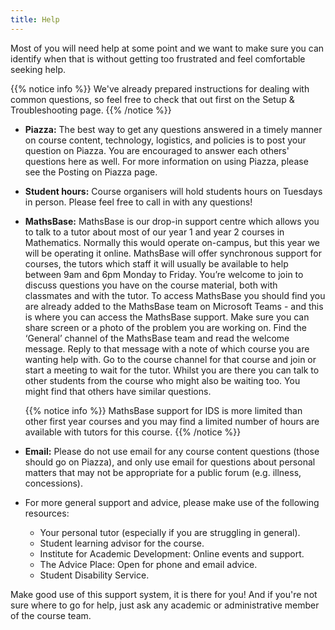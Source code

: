 ```yaml
---
title: Help
---
```


Most of you will need help at some point and we want to make sure you can identify when that is without getting too frustrated and feel comfortable seeking help.

{{% notice info %}}
We've already prepared instructions for dealing with common questions, so feel free to check that out first on the <a id="troubleshoot">Setup & Troubleshooting</a> page.
{{% /notice %}}

- **Piazza:** The best way to get any questions answered in a timely manner on course content, technology, logistics, and policies is to post your question on <a id="Piazza">Piazza</a>. You are encouraged to answer each others' questions here as well. For more information on using Piazza, please see the <a id="PiazzaHelp">Posting on Piazza</a> page.
- **Student hours:** Course organisers will hold students hours on Tuesdays in person. Please feel free to call in with any questions!
- **MathsBase:** MathsBase is our drop-in support centre which allows you to talk to a tutor about most of our year 1 and year 2 courses in Mathematics. Normally this would operate on-campus, but this year we will be operating it online. MathsBase will offer synchronous support for courses, the tutors which staff it will usually be available to help between 9am and 6pm Monday to Friday. You’re welcome to join to discuss questions you have on the course material, both with classmates and with the tutor. To access MathsBase you should find you are already added to the MathsBase team on Microsoft Teams - and this is where you can access the MathsBase support. Make sure you can share screen or a photo of the problem you are working on. Find the ‘General’ channel of the MathsBase team and read the welcome message. Reply to that message with a note of which course you are wanting help with. Go to the course channel for that course and join or start a meeting to wait for the tutor. Whilst you are there you can talk to other students from the course who might also be waiting too. You might find that others have similar questions.

  {{% notice info %}}
  MathsBase support for IDS is more limited than other first year courses and you may find a limited number of hours are available with tutors for this course.
  {{% /notice %}}

- **Email:** Please do not use email for any course content questions (those should go on Piazza), and only use email for questions about personal matters that may not be appropriate for a public forum (e.g. illness, concessions).

- For more general support and advice, please make use of the following resources:
  <ul>
    <li>Your personal tutor (especially if you are struggling in general).</li>
    <li>Student learning advisor for the course.</li>
    <li><a = id="IAD">Institute for Academic Development</a>: Online events and support.</li>
    <li><a = id="Advice">The Advice Place</a>: Open for phone and email advice.</li>
    <li><a = id="Disability">Student Disability Service</a>.</li>
  </ul>

Make good use of this support system, it is there for you! And if you're not sure where to go for help, just ask any academic or administrative member of the course team.
